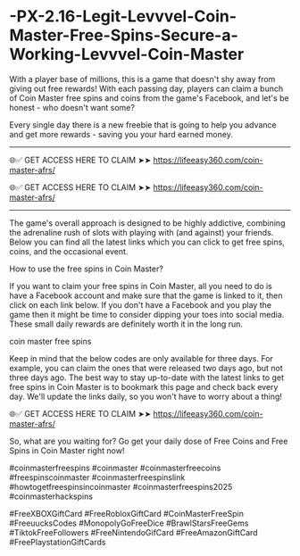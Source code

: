 # -PX-2.16-Legit-Levvvel-Coin-Master-Free-Spins-Secure-a-Working-Levvvel-Coin-Master
With a player base of millions, this is a game that doesn't shy away from giving out free rewards! With each passing day, players can claim a bunch of Coin Master free spins and coins from the game's Facebook, and let's be honest - who doesn't want some?

Every single day there is a new freebie that is going to help you advance and get more rewards - saving you your hard earned money.


**************************************

🌐✅ GET ACCESS HERE TO CLAIM ➤➤  https://lifeeasy360.com/coin-master-afrs/

🌐✅ GET ACCESS HERE TO CLAIM ➤➤  https://lifeeasy360.com/coin-master-afrs/

**************************************



The game's overall approach is designed to be highly addictive, combining the adrenaline rush of slots with playing with (and against) your friends. Below you can find all the latest links which you can click to get free spins, coins, and the occasional event.

How to use the free spins in Coin Master?

If you want to claim your free spins in Coin Master, all you need to do is have a Facebook account and make sure that the game is linked to it, then click on each link below. If you don't have a Facebook and you play the game then it might be time to consider dipping your toes into social media. These small daily rewards are definitely worth it in the long run.

coin master free spins

Keep in mind that the below codes are only available for three days. For example, you can claim the ones that were released two days ago, but not three days ago. The best way to stay up-to-date with the latest links to get free spins in Coin Master is to bookmark this page and check back every day. We'll update the links daily, so you won't have to worry about a thing!



🌐✅ GET ACCESS HERE TO CLAIM ➤➤  https://lifeeasy360.com/coin-master-afrs/



So, what are you waiting for? Go get your daily dose of Free Coins and Free Spins in Coin Master right now!


#coinmasterfreespins
#coinmaster
#coinmasterfreecoins
#freespinscoinmaster
#coinmasterfreespinslink
#howtogetfreespinsincoinmaster
#coinmasterfreespins2025
#coinmasterhackspins

#FreeXBOXGiftCard 
#FreeRobloxGiftCard 
#CoinMasterFreeSpin 
#FreeuucksCodes 
#MonopolyGoFreeDice 
#BrawlStarsFreeGems 
#TiktokFreeFollowers 
#FreeNintendoGifCard 
#FreeAmazonGiftCard 
#FreePlaystationGiftCards
